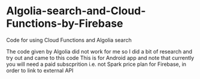 # Algolia-search-and-Cloud-Functions-by-Firebase
Code for using Cloud Functions and Algolia search

The code given by Algolia did not work for me so I did a bit of research and try out and came to this code
This is for Android app and note that currently you will need a paid subscprition i.e. not Spark price plan for Firebase, in order to link to external API
